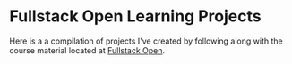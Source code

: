 # Fullstack Open Learning Projects

Here is a a compilation of projects I've created by following along with the course material located at [Fullstack Open](https://https://fullstackopen.com/).
